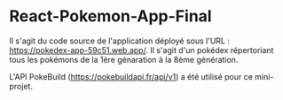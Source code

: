 # React-Pokemon-App-Final

Il s'agit du code source de l'application déployé sous l'URL : https://pokedex-app-59c51.web.app/. Il s'agit d'un pokédex répertoriant tous les pokémons de la 1ère génaration à la 8ème génération.

L'API PokeBuild (https://pokebuildapi.fr/api/v1) a été utilisé pour ce mini-projet.